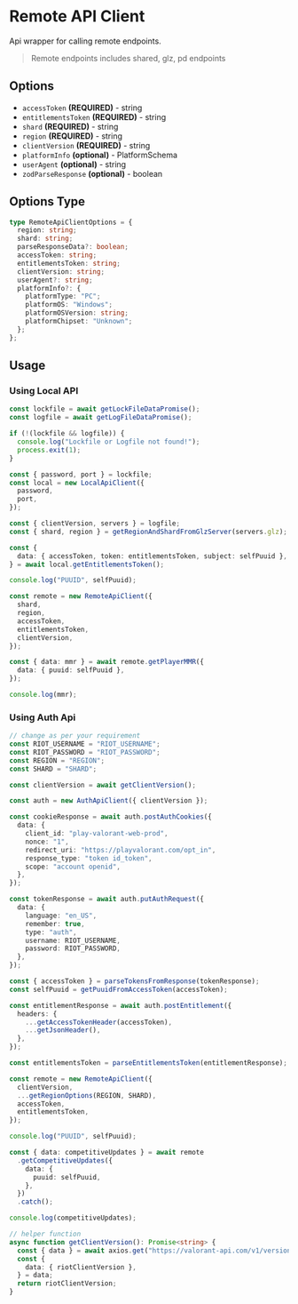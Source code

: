 # Remote API Client

Api wrapper for calling remote endpoints.

> Remote endpoints includes shared, glz, pd endpoints

## Options

- `accessToken` **(REQUIRED)** - string
- `entitlementsToken` **(REQUIRED)** - string
- `shard` **(REQUIRED)** - string
- `region` **(REQUIRED)** - string
- `clientVersion` **(REQUIRED)** - string
- `platformInfo` **(optional)** - PlatformSchema
- `userAgent` **(optional)** - string
- `zodParseResponse` **(optional)** - boolean

## Options Type

```ts
type RemoteApiClientOptions = {
  region: string;
  shard: string;
  parseResponseData?: boolean;
  accessToken: string;
  entitlementsToken: string;
  clientVersion: string;
  userAgent?: string;
  platformInfo?: {
    platformType: "PC";
    platformOS: "Windows";
    platformOSVersion: string;
    platformChipset: "Unknown";
  };
};
```

## Usage

### Using Local API

```typescript
const lockfile = await getLockFileDataPromise();
const logfile = await getLogFileDataPromise();

if (!(lockfile && logfile)) {
  console.log("Lockfile or Logfile not found!");
  process.exit(1);
}

const { password, port } = lockfile;
const local = new LocalApiClient({
  password,
  port,
});

const { clientVersion, servers } = logfile;
const { shard, region } = getRegionAndShardFromGlzServer(servers.glz);

const {
  data: { accessToken, token: entitlementsToken, subject: selfPuuid },
} = await local.getEntitlementsToken();

console.log("PUUID", selfPuuid);

const remote = new RemoteApiClient({
  shard,
  region,
  accessToken,
  entitlementsToken,
  clientVersion,
});

const { data: mmr } = await remote.getPlayerMMR({
  data: { puuid: selfPuuid },
});

console.log(mmr);
```

### Using Auth Api

```typescript
// change as per your requirement
const RIOT_USERNAME = "RIOT_USERNAME";
const RIOT_PASSWORD = "RIOT_PASSWORD";
const REGION = "REGION";
const SHARD = "SHARD";

const clientVersion = await getClientVersion();

const auth = new AuthApiClient({ clientVersion });

const cookieResponse = await auth.postAuthCookies({
  data: {
    client_id: "play-valorant-web-prod",
    nonce: "1",
    redirect_uri: "https://playvalorant.com/opt_in",
    response_type: "token id_token",
    scope: "account openid",
  },
});

const tokenResponse = await auth.putAuthRequest({
  data: {
    language: "en_US",
    remember: true,
    type: "auth",
    username: RIOT_USERNAME,
    password: RIOT_PASSWORD,
  },
});

const { accessToken } = parseTokensFromResponse(tokenResponse);
const selfPuuid = getPuuidFromAccessToken(accessToken);

const entitlementResponse = await auth.postEntitlement({
  headers: {
    ...getAccessTokenHeader(accessToken),
    ...getJsonHeader(),
  },
});

const entitlementsToken = parseEntitlementsToken(entitlementResponse);

const remote = new RemoteApiClient({
  clientVersion,
  ...getRegionOptions(REGION, SHARD),
  accessToken,
  entitlementsToken,
});

console.log("PUUID", selfPuuid);

const { data: competitiveUpdates } = await remote
  .getCompetitiveUpdates({
    data: {
      puuid: selfPuuid,
    },
  })
  .catch();

console.log(competitiveUpdates);

// helper function
async function getClientVersion(): Promise<string> {
  const { data } = await axios.get("https://valorant-api.com/v1/version");
  const {
    data: { riotClientVersion },
  } = data;
  return riotClientVersion;
}
```
